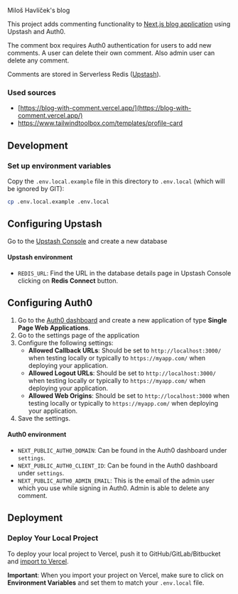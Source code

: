 Miloš Havlíček's blog

This project adds commenting functionality
to [Next.js blog application](https://github.com/vercel/next.js/tree/canary/examples/blog) using Upstash and Auth0.

The comment box requires Auth0 authentication for users to add new comments. A user can delete their own comment. Also
admin user can delete any comment.

Comments are stored in Serverless Redis ([Upstash](http://upstash.com/)).

### Used sources

- [https://blog-with-comment.vercel.app/](https://blog-with-comment.vercel.app/)
- https://www.tailwindtoolbox.com/templates/profile-card

## Development

### Set up environment variables

Copy the `.env.local.example` file in this directory to `.env.local` (which will be ignored by GIT):

```bash
cp .env.local.example .env.local
```

## Configuring Upstash

Go to the [Upstash Console](https://console.upstash.com/) and create a new database

#### Upstash environment

- `REDIS_URL`: Find the URL in the database details page in Upstash Console clicking on **Redis Connect** button.

## Configuring Auth0

1. Go to the [Auth0 dashboard](https://manage.auth0.com/) and create a new application of type **Single Page Web
   Applications**.
2. Go to the settings page of the application
3. Configure the following settings:
    - **Allowed Callback URLs**: Should be set to `http://localhost:3000/` when testing locally or typically
      to `https://myapp.com/` when deploying your application.
    - **Allowed Logout URLs**: Should be set to `http://localhost:3000/` when testing locally or typically
      to `https://myapp.com/` when deploying your application.
    - **Allowed Web Origins**: Should be set to `http://localhost:3000` when testing locally or typically
      to `https://myapp.com/` when deploying your application.
4. Save the settings.

#### Auth0 environment

- `NEXT_PUBLIC_AUTH0_DOMAIN`: Can be found in the Auth0 dashboard under `settings`.
- `NEXT_PUBLIC_AUTH0_CLIENT_ID`: Can be found in the Auth0 dashboard under `settings`.
- `NEXT_PUBLIC_AUTH0_ADMIN_EMAIL`: This is the email of the admin user which you use while signing in Auth0. Admin is
  able to delete any comment.

## Deployment

### Deploy Your Local Project

To deploy your local project to Vercel, push it to GitHub/GitLab/Bitbucket
and [import to Vercel](https://vercel.com/new?utm_source=github&utm_medium=readme&utm_campaign=upstash-roadmap).

**Important**: When you import your project on Vercel, make sure to click on **Environment Variables** and set them to
match your `.env.local` file.

